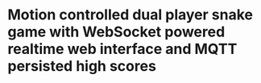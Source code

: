 # Motion controlled dual player snake game with WebSocket powered realtime web interface and MQTT persisted high scores
